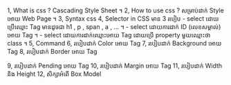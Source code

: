 
1, What is css ? Cascading Style Sheet​​ ។
2, How to use css ? សម្រាប់ដាក់ Style អោយ Web Page ។
3, Syntax css 
4, Selector in CSS  មាន 3 របៀប 
    - select ដោយប្រើឈ្មោះ Tag មានដូចជា​ h1 , p , span , a , ...​​ ។
    - select ដោយការដាក់ ID (លេខសម្គាល់)​ អោយ Tag​​ ។
    - select ដោយការដាក់ឈ្មោះអោយ Tag​ ដោយប្រើ property មួយឈ្មោះថា class ។
5, Command
6, របៀបដាក់ Color អោយ Tag 
7, របៀបដាក់ Background អោយ Tag
8, របៀបដាក់ Border អោយ Tag

9, របៀបដាក់ Pending អោយ Tag
10, របៀបដាក់ Margin អោយ Tag 
11, របៀបដាក់ Width និង Height
12, សិក្សាអំពើ Box Model